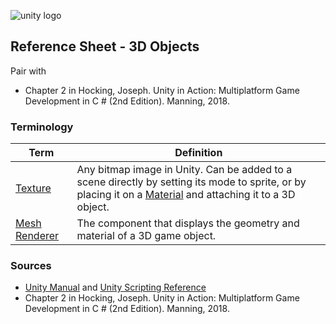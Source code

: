 

![unity logo](https://raw.githubusercontent.com/omundy/dig250-game-development/master/reference-sheets/images/unity-logo-293w.png)

## Reference Sheet - 3D Objects

Pair with 
* Chapter 2 in Hocking, Joseph. Unity in Action: Multiplatform Game Development in C # (2nd Edition). Manning, 2018.


### Terminology

Term | Definition
--- | ---
[Texture](https://docs.unity3d.com/Manual/Textures.html) | Any bitmap image in Unity. Can be added to a scene directly by setting its mode to sprite, or by placing it on a [Material](https://docs.unity3d.com/Manual/Materials.html) and attaching it to a 3D object.
[Mesh Renderer](https://docs.unity3d.com/Manual/class-MeshRenderer.html) | The component that displays the geometry and material of a 3D game object.



### Sources
* [Unity Manual](https://docs.unity3d.com/Manual/index.html) and [Unity Scripting Reference](https://docs.unity3d.com/ScriptReference/index.html)
* Chapter 2 in Hocking, Joseph. Unity in Action: Multiplatform Game Development in C # (2nd Edition). Manning, 2018.
